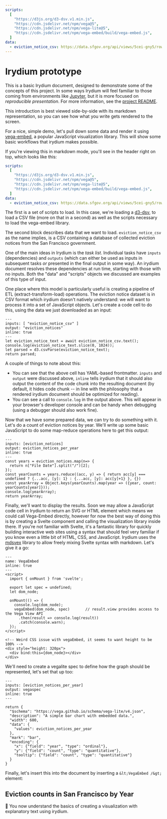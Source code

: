 ```yaml
---
scripts:
  [
    "https://d3js.org/d3-dsv.v1.min.js",
    "https://cdn.jsdelivr.net/npm/vega@5",
    "https://cdn.jsdelivr.net/npm/vega-lite@5",
    "https://cdn.jsdelivr.net/npm/vega-embed/build/vega-embed.js",
  ]
data:
  - eviction_notice_csv: https://data.sfgov.org/api/views/5cei-gny5/rows.csv?accessType=DOWNLOAD
---
```


# Irydium prototype

This is a basic Irydium document, designed to demonstrate some of the concepts of this
project. In some ways Irydium will feel familiar to those coming from environments
like [Jupyter](https://jupyter.org/), but it is more focused on _reproducible
presentation_. For more information, see the [project README].

This introduction is best viewed side-by-side with its markdown representation,
so you can see how what you write gets rendered to the screen.

For a nice, simple demo, let's pull down some data and render it using [vega-embed],
a popular JavaScript visualization library. This will show some basic workflows that irydium
makes possible.

If you're viewing this in markdown mode, you'll see in the header right on top, which looks like this:

```yaml
scripts:
  [
    "https://d3js.org/d3-dsv.v1.min.js",
    "https://cdn.jsdelivr.net/npm/vega@5",
    "https://cdn.jsdelivr.net/npm/vega-lite@5",
    "https://cdn.jsdelivr.net/npm/vega-embed/build/vega-embed.js",
  ]
data:
  - eviction_notice_csv: https://data.sfgov.org/api/views/5cei-gny5/rows.csv?accessType=DOWNLOAD
```

The first is a set of scripts to load. In this case, we're loading a [d3-dsv], to load a CSV file
(more on that in a second) as well as the scripts necessary to load the vega-embed library.

The second block describes data that we want to load. `eviction_notice_csv` as the name implies, is
a CSV containing a database of collected eviction notices from the San Francisco government.

One of the main ideas in Irydium is the _task list_. Individual tasks have `inputs` (dependencies)
and `outputs` (which can either be used as inputs in subsequent tasks _or_ presented in the final output
in some way). An irydium document resolves these dependencies at run time, starting with those with no inputs.
Both the "data" and "scripts" objects we discussed are examples of this type of input.

One place where this model is particularly useful is creating a pipeline of ETL (extract-transform-load) operations.
The eviction notice dataset is in CSV format which irydium doesn't natively understand: we will want to process it into a set of JavaScript objects. Let's create a code cell to do this, using the data we just downloaded as an input:

```{code-cell} js
---
inputs: [ "eviction_notice_csv" ]
output: "eviction_notices"
inline: true
---
let eviction_notice_text = await eviction_notice_csv.text();
console.log(eviction_notice_text.slice(0, 1024));
let parsed = d3.csvParse(eviction_notice_text);
return parsed;
```

A couple of things to note about this:

- You can see that the above cell has YAML-based frontmatter. `inputs` and `output` were discussed above,
  `inline` tells irydium that it should also output the content of the code chunk into the resulting
  document (by default, it hides code chunk -- in line with the philosophy that a rendered irydium document
  should be optimized for reading).
- You can see a call to `console.log` in the output above. This will appear in your browser's developer
  console and can be handy when debugging (using a debugger should also work fine).

Now that we have some prepared data, we can try to do something with it. Let's do a count of eviction
notices by year. We'll write up some basic JavaScript to do some map-reduce operations here to get this
output:

```{code-cell} js
---
inputs: [eviction_notices]
output: eviction_notices_per_year
inline: true
---
const years = eviction_notices.map(n=> {
  return n["File Date"].split("/")[2];
});
const yearCounts = years.reduce((acc, y) => { return acc[y] === undefined ? {...acc, [y]: 1} : {...acc, [y]: acc[y]+1} }, {})
const yearArray = Object.keys(yearCounts).map(year => ({year, count: yearCounts[year]}));
console.log(yearArray);
return yearArray;
```

Finally, we'll want to display the results. Soon we may allow a JavaScript code cell in Irydium to return an
SVG or HTML element which means we could call Vega-Embed directly, however for now the best way of doing
this is by creating a Svelte component and calling the visualization library inside there. If you're not
familiar with Svelte, it's a fantastic library for quickly building interactive web sites using a syntax
that should feel very familiar if you know even a little bit of HTML, CSS, and JavaScript. Irydium uses
the [mdsvex] library to allow freely mixing Svelte syntax with markdown. Let's give it a go:

```{code-cell} svelte
---
name: VegaEmbed
inline: true
---
<script>
  import { onMount } from 'svelte';

  export let spec = undefined;
  let dom_node;

  onMount(() => {
    console.log(dom_node);
    vegaEmbed(dom_node, spec)    	// result.view provides access to the Vega View API
      .then(result => console.log(result))
      .catch(console.warn);
  });
</script>

<!-- Weird CSS issue with vegaEmbed, it seems to want height to be 100% -->
<div style="height: 320px">
  <div bind:this={dom_node}></div>
</div>
```

We'll need to create a vegalite spec to define how the graph should be represented, let's set that up too:

```{code-cell} js
---
inputs: [eviction_notices_per_year]
output: vegaspec
inline: true
---

return {
  "$schema": "https://vega.github.io/schema/vega-lite/v4.json",
  "description": "A simple bar chart with embedded data.",
  "width": 600,
  "data": {
    "values": eviction_notices_per_year
  },
  "mark": "bar",
  "encoding": {
    "x": {"field": "year", "type": "ordinal"},
    "y": {"field": "count", "type": "quantitative"},
    "tooltip": {"field": "count", "type": "quantitative"}
  }
}
```

Finally, let's insert this into the document by inserting a `&lt;VegaEmbed /&gt;` element:

## Eviction counts in San Francisco by Year

<VegaEmbed spec={vegaspec} />

🎉 You now understand the basics of creating a visualization with explanatory text using irydium.

[project readme]: https://github.com/irydium/irydium/blob/main/README.md
[vega-embed]: https://github.com/vega/vega-embed
[d3-dsv]: https://github.com/d3/d3-dsv
[mdsvex]: https://mdsvex.com/
